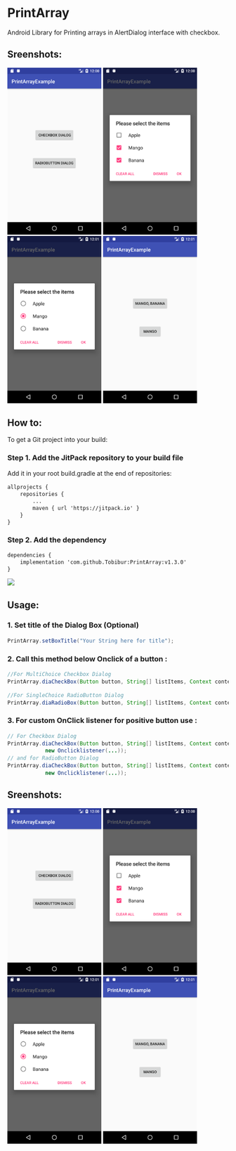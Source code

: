 # PrintArray
Android Library for Printing arrays in AlertDialog interface with checkbox.

## Sreenshots:

<img src="images/a.png" width="214"> <img src="images/b.png" width="214">
<img src="images/d.png" width="214"> <img src="images/e.png" width="214">

## How to:

To get a Git project into your build:

### Step 1. Add the JitPack repository to your build file
Add it in your root build.gradle at the end of repositories:

	allprojects {
		repositories {
			...
			maven { url 'https://jitpack.io' }
		}
	}
  
  

### Step 2. Add the dependency

	dependencies {
		implementation 'com.github.Tobibur:PrintArray:v1.3.0'
	}
[![](https://jitpack.io/v/Tobibur/PrintArray.svg)](https://jitpack.io/#Tobibur/PrintArray)

## Usage:

### 1. Set title of the Dialog Box (Optional)

```Java
PrintArray.setBoxTitle("Your String here for title");
```

### 2. Call this method below Onclick of a button :

```Java
//For MultiChoice Checkbox Dialog
PrintArray.diaCheckBox(Button button, String[] listItems, Context context);
```

```Java
//For SingleChoice RadioButton Dialog
PrintArray.diaRadioBox(Button button, String[] listItems, Context context);
```
### 3. For custom OnClick listener for positive button use :
```Java
// For Checkbox Dialog
PrintArray.diaCheckBox(Button button, String[] listItems, Context context,
			new Onclicklistener(...));
// and for RadioButton Dialog
PrintArray.diaCheckBox(Button button, String[] listItems, Context context,
			new Onclicklistener(...));
```

## Sreenshots:

<img src="images/a.png" width="214"> <img src="images/b.png" width="214">
<img src="images/d.png" width="214"> <img src="images/e.png" width="214">

